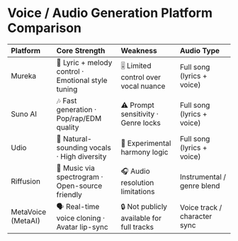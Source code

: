 # Voice / Audio Generation Platform Comparison
| Platform           | Core Strength                                      | Weakness                                  | Audio Type                   |
|:-------------------|:---------------------------------------------------|:------------------------------------------|:-----------------------------|
| Mureka             | 🎤 Lyric + melody control · Emotional style tuning | 🎚️ Limited control over vocal nuance      | Full song (lyrics + voice)   |
| Suno AI            | 🎶 Fast generation · Pop/rap/EDM quality           | ⚠️ Prompt sensitivity · Genre locks       | Full song (lyrics + voice)   |
| Udio               | 🎵 Natural-sounding vocals · High diversity        | 🧪 Experimental harmony logic             | Full song (lyrics + voice)   |
| Riffusion          | 🎼 Music via spectrogram · Open-source friendly    | 🎧 Audio resolution limitations           | Instrumental / genre blend   |
| MetaVoice (MetaAI) | 🗣️ Real-time voice cloning · Avatar lip-sync       | 🔒 Not publicly available for full tracks | Voice track / character sync |